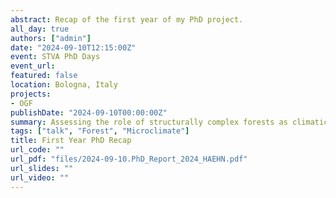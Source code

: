 ```yaml
---
abstract: Recap of the first year of my PhD project.
all_day: true
authors: ["admin"]
date: "2024-09-10T12:15:00Z"
event: STVA PhD Days
event_url:
featured: false
location: Bologna, Italy
projects:
- OGF
publishDate: "2024-09-10T00:00:00Z"
summary: Assessing the role of structurally complex forests as climatic refugia for plant biodiversity.
tags: ["talk", "Forest", "Microclimate"]
title: First Year PhD Recap
url_code: ""
url_pdf: "files/2024-09-10.PhD_Report_2024_HAEHN.pdf"
url_slides: ""
url_video: ""
---
```


